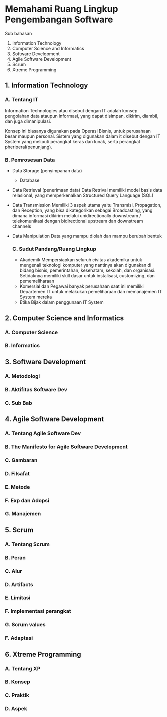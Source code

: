 # Memahami Ruang Lingkup Pengembangan Software
Sub bahasan
1. Information Technology
2. Computer Science and Informatics
3. Software Development
4. Agile Software Development
5. Scrum
6. Xtreme Programming

## 1. Information Technology
   ### A. Tentang IT
Information Technologies atau disebut dengan IT adalah konsep pengolahan data ataupun informasi, yang dapat disimpan, dikirim, diambil, dan juga dimanipulasi. 

Konsep ini biasanya digunakan pada Operasi Bisnis, untuk perusahaan besar maupun personal. Sistem yang digunakan dalam it disebut dengan IT System yang meliputi perangkat keras dan lunak, serta perangkat pheriperal(penunjang).

   ### B. Pemrosesan Data
- Data Storage (penyimpanan data)
   - Database
- Data Retrieval (penerimaan data)
Data Retrival memiliki model basis data relasional, yang memperkenalkan Structured Query Language (SQL)
- Data Transmission 
Memiliki 3 aspek utama yaitu Transmisi, Propagation, dan Reception, yang bisa dikategorikan sebagai Broadcasting, yang dimana informasi dikirim melalui unidirectionally downstream / telekomunikasi dengan bidirectional upstream dan downstream channels
- Data Manipulation
Data yang mampu diolah dan mampu berubah bentuk

   ### C. Sudut Pandang/Ruang Lingkup
   - Akademik
   Mempersiapkan seluruh civitas akademika untuk mengenali teknologi komputer yang nantinya akan digunakan di bidang bisnis, pemerintahan, kesehatam, sekolah, dan organisasi. Setidaknya memiliki skill dasar untuk instalisasi, customizing, dan pememeliharaan
   - Komersial dan Pegawai
   banyak perusahaan saat ini memiliki Departemen IT untuk melakukan pemeliharaan dan memanajemen IT System mereka
   - Etika
   Bijak dalam penggunaan IT System
## 2. Computer Science and Informatics
   ### A. Computer Science
   ### B. Informatics
## 3. Software Development
   ### A. Metodologi
   ### B. Aktifitas Software Dev
   ### C. Sub Bab
## 4. Agile Software Development
   ### A. Tentang Agile Software Dev
   ### B. The Manifesto for Agile Software Development
   ### C. Gambaran
   ### D. Filsafat
   ### E. Metode
   ### F. Exp dan Adopsi
   ### G. Manajemen
## 5. Scrum
   ### A. Tentang Scrum
   ### B. Peran
   ### C. Alur 
   ### D. Artifacts
   ### E. Limitasi
   ### F. Implementasi perangkat
   ### G. Scrum values
   ### F. Adaptasi
## 6. Xtreme Programming
   ### A. Tentang XP
   ### B. Konsep
   ### C. Praktik
   ### D. Aspek
